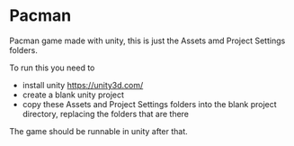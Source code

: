 # Pacman
Pacman game made with unity, this is just the Assets amd Project Settings folders.

To run this you need to 

- install unity https://unity3d.com/
- create a blank unity project
- copy these Assets and Project Settings folders into the blank project directory, replacing the folders that are there

The game should be runnable in unity after that.
